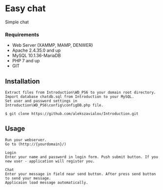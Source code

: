 # Easy chat

Simple chat

### Requirements

* Web Server (XAMMP, MAMP, DENWER)
* Apache 2.4.35.0 and up
* MySQL 10.1.36-MariaDB
* PHP 7 and up
* GIT

## Installation

```
Extract files from Introduction\WD_PS6 to your domain root directory.
Import database chatdb.sql from Introduction to your MySQL.
Set user and password settings in Introduction\WD_PS6\config\configDB.php file.
```

`$ git clone https://github.com/alekszavialov/Introduction.git`

## Usage

```
Run your webserver.
Go to (http://{yourdomain}/)

Login
Enter your name and password in login form. Push submit button. If you new user - application will register you.

Chat
Enter your message in field near send button. After press send button to send your message.
Applicaion load message automatically.
```
